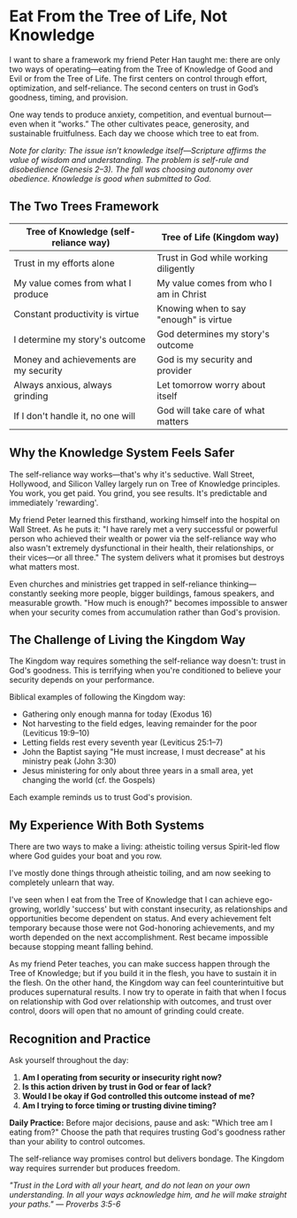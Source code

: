 # Eat From the Tree of Life, Not Knowledge

I want to share a framework my friend Peter Han taught me: there are only two ways of operating—eating from the Tree of Knowledge of Good and Evil or from the Tree of Life. The first centers on control through effort, optimization, and self-reliance. The second centers on trust in God’s goodness, timing, and provision.

One way tends to produce anxiety, competition, and eventual burnout—even when it “works.” The other cultivates peace, generosity, and sustainable fruitfulness. Each day we choose which tree to eat from.

*Note for clarity: The issue isn’t knowledge itself—Scripture affirms the value of wisdom and understanding. The problem is self-rule and disobedience (Genesis 2–3). The fall was choosing autonomy over obedience. Knowledge is good when submitted to God.*

## The Two Trees Framework

| Tree of Knowledge (self-reliance way) | Tree of Life (Kingdom way) |
|----------------------------------|------------------------------|
| Trust in my efforts alone | Trust in God while working diligently |
| My value comes from what I produce | My value comes from who I am in Christ |
| Constant productivity is virtue | Knowing when to say "enough" is virtue |
| I determine my story's outcome | God determines my story's outcome |
| Money and achievements are my security | God is my security and provider |
| Always anxious, always grinding | Let tomorrow worry about itself |
| If I don't handle it, no one will | God will take care of what matters |

## Why the Knowledge System Feels Safer

The self-reliance way works—that's why it's seductive. Wall Street, Hollywood, and Silicon Valley largely run on Tree of Knowledge principles. You work, you get paid. You grind, you see results. It's predictable and immediately 'rewarding'.

My friend Peter learned this firsthand, working himself into the hospital on Wall Street. As he puts it: "I have rarely met a very successful or powerful person who achieved their wealth or power via the self-reliance way who also wasn't extremely dysfunctional in their health, their relationships, or their vices—or all three." The system delivers what it promises but destroys what matters most.

Even churches and ministries get trapped in self-reliance thinking—constantly seeking more people, bigger buildings, famous speakers, and measurable growth. "How much is enough?" becomes impossible to answer when your security comes from accumulation rather than God's provision.

## The Challenge of Living the Kingdom Way

The Kingdom way requires something the self-reliance way doesn't: trust in God's goodness. This is terrifying when you're conditioned to believe your security depends on your performance.

Biblical examples of following the Kingdom way:
- Gathering only enough manna for today (Exodus 16)
- Not harvesting to the field edges, leaving remainder for the poor (Leviticus 19:9–10)
- Letting fields rest every seventh year (Leviticus 25:1–7)
- John the Baptist saying "He must increase, I must decrease" at his ministry peak (John 3:30)
- Jesus ministering for only about three years in a small area, yet changing the world (cf. the Gospels)

Each example reminds us to trust God's provision.

## My Experience With Both Systems

There are two ways to make a living: atheistic toiling versus Spirit-led flow where God guides your boat and you row.

I've mostly done things through atheistic toiling, and am now seeking to completely unlearn that way. 

I've seen when I eat from the Tree of Knowledge that I can achieve ego-growing, worldly 'success' but with constant insecurity, as relationships and opportunities become dependent on status. And every achievement felt temporary because those were not God-honoring achievements, and my worth depended on the next accomplishment. Rest became impossible because stopping meant falling behind.

As my friend Peter teaches, you can make success happen through the Tree of Knowledge; but if you build it in the flesh, you have to sustain it in the flesh. On the other hand, the Kingdom way can feel counterintuitive but produces supernatural results. I now try to operate in faith that when I focus on relationship with God over relationship with outcomes, and trust over control, doors will open that no amount of grinding could create.

## Recognition and Practice

Ask yourself throughout the day:

1. **Am I operating from security or insecurity right now?**
2. **Is this action driven by trust in God or fear of lack?**
3. **Would I be okay if God controlled this outcome instead of me?**
4. **Am I trying to force timing or trusting divine timing?**

**Daily Practice:** Before major decisions, pause and ask: "Which tree am I eating from?" Choose the path that requires trusting God's goodness rather than your ability to control outcomes.

The self-reliance way promises control but delivers bondage. The Kingdom way requires surrender but produces freedom.

*"Trust in the Lord with all your heart, and do not lean on your own understanding. In all your ways acknowledge him, and he will make straight your paths." — Proverbs 3:5-6*